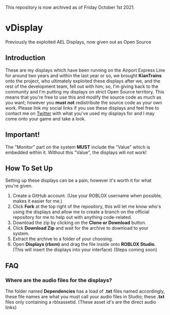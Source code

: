 This repository is now archived as of Friday October 1st 2021.

# vDisplay
Previously the exploited AEL Displays, now given out as Open Source

## Introduction
These are my displays which have been running on the Airport Express Line for around two years and within the last year or so, we brought **KianTrains** onto the project, who ultimately exploited these displays after we, and the rest of the development team, fell out with him; so, I'm giving back to the community and I'm putting my displays on strict Open Source territory. This means that you're free to use this and modify the source code as much as you want; however you **must not** redistribute the source code as your own work. Please link my social links if you use these displays and feel free to contact me on [Twitter](https://twitter.com/xSklzxDark) with what you've used my displays for and I may come onto your game and take a look.

## Important!
The "Monitor" part on the system **MUST** include the "Value" which is embedded within it.
Without this "Value", the displays will not work!

## How To Set Up
Setting up these displays can be a pain, however it's worth it for what you're given.

1. Create a GitHub account. (Use your ROBLOX username when possible, makes it easier for me.)
2. Click **Fork** at the top right of the repository, this will let me know who's using the displays and allow me to create a branch on the official repository for me to help out with anything code-related.
3. Download the zip by clicking on the **Clone or Download** button.
4. Click **Download Zip** and wait for the archive to download to your system.
5. Extract the archive to a folder of your choosing.
6. Open **Displays (rbxm)** and drag the file inside onto **ROBLOX Studio**. (This will insert the displays into your interface)
(Steps coming soon)

## FAQ

### Where are the audio files for the displays?
The folder named **Dependencies** has a load of **.txt** files named accordingly, these file names are what you must call your audio files in Studio; these **.txt** files only containing a rblxassetid. (These asset id's are the direct audio links)
